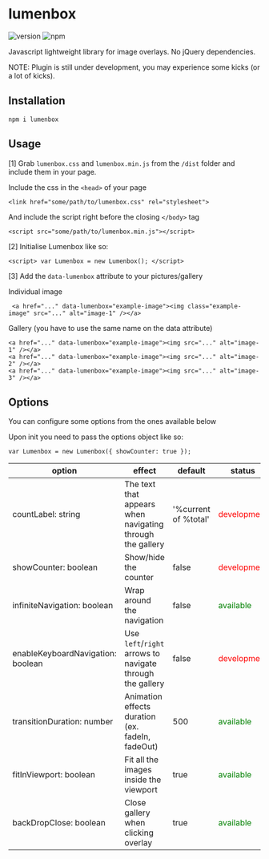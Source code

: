 # lumenbox
![version](https://img.shields.io/npm/v/lumenbox.svg?style=for-the-badge)
![npm](https://img.shields.io/npm/dt/lumenbox.svg?style=for-the-badge)

Javascript lightweight library for image overlays. No jQuery dependencies.

NOTE: Plugin is still under development, you may experience some kicks (or a lot of kicks).

## Installation
```npm i lumenbox```

## Usage
[1] Grab `lumenbox.css` and `lumenbox.min.js` from the `/dist` folder and include them in your page.

Include the css in the `<head>` of your page
```
<link href="some/path/to/lumenbox.css" rel="stylesheet">
```
And include the script right before the closing `</body>` tag
```
<script src="some/path/to/lumenbox.min.js"></script>
```

[2] Initialise Lumenbox like so:
```
<script> var Lumenbox = new Lumenbox(); </script>
```

[3] Add the `data-lumenbox` attribute to your pictures/gallery

Individual image
```
 <a href="..." data-lumenbox="example-image"><img class="example-image" src="..." alt="image-1" /></a>
```

Gallery (you have to use the same name on the data attribute)
```
<a href="..." data-lumenbox="example-image"><img src="..." alt="image-1" /></a>
<a href="..." data-lumenbox="example-image"><img src="..." alt="image-2" /></a>
<a href="..." data-lumenbox="example-image"><img src="..." alt="image-3" /></a>
```

## Options
You can configure some options from the ones available below

Upon init you need to pass the options object like so:
```
var Lumenbox = new Lumenbox({ showCounter: true });
```

|option|effect|default|status|
|---|---|---|---|
|countLabel: string|The text that appears when navigating through the gallery|'%current of %total'|<span style="color:red">development</span>
|showCounter: boolean|Show/hide the counter|false|<span style="color:red">development</span>
|infiniteNavigation: boolean|Wrap around the navigation| false|<span style="color:green">available</span>
|enableKeyboardNavigation: boolean|Use `left`/`right` arrows to navigate through the gallery|false|<span style="color:red">development</span>
|transitionDuration: number|Animation effects duration (ex. fadeIn, fadeOut)|500|<span style="color:green">available</span>
|fitInViewport: boolean|Fit all the images inside the viewport|true|<span style="color:green">available</span>
|backDropClose: boolean|Close gallery when clicking overlay|true|<span style="color:green">available</span>

